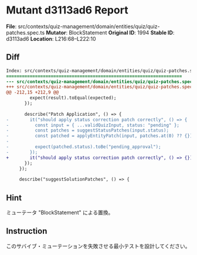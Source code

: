 # Mutant d3113ad6 Report

**File**: src/contexts/quiz-management/domain/entities/quiz/quiz-patches.spec.ts
**Mutator**: BlockStatement
**Original ID**: 1994
**Stable ID**: d3113ad6
**Location**: L216:68–L222:10

## Diff

```diff
Index: src/contexts/quiz-management/domain/entities/quiz/quiz-patches.spec.ts
===================================================================
--- src/contexts/quiz-management/domain/entities/quiz/quiz-patches.spec.ts	original
+++ src/contexts/quiz-management/domain/entities/quiz/quiz-patches.spec.ts	mutated #1994
@@ -212,15 +212,9 @@
         expect(result).toEqual(expected);
       });
 
       describe("Patch Application", () => {
-        it("should apply status correction patch correctly", () => {
-          const input = { ...validQuizInput, status: "pending" };
-          const patches = suggestStatusPatches(input.status);
-          const patched = applyEntityPatch(input, patches.at(0) ?? {});
-
-          expect(patched.status).toBe("pending_approval");
-        });
+        it("should apply status correction patch correctly", () => {});
       });
     });
 
     describe("suggestSolutionPatches", () => {
```

## Hint

ミューテータ "BlockStatement" による置換。

## Instruction

このサバイブ・ミューテーションを失敗させる最小テストを設計してください。
